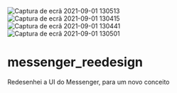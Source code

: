 ![Captura de ecrã 2021-09-01 130513](https://user-images.githubusercontent.com/50122963/131669004-5db5a656-1d49-4a0c-a983-3b9d69bc1e46.png)
![Captura de ecrã 2021-09-01 130415](https://user-images.githubusercontent.com/50122963/131669010-12a15b16-1abd-4a6c-ae4b-c2d00b44e7bc.png)
![Captura de ecrã 2021-09-01 130441](https://user-images.githubusercontent.com/50122963/131669015-44ca2290-e48d-4c98-befe-50823d92162e.png)
![Captura de ecrã 2021-09-01 130501](https://user-images.githubusercontent.com/50122963/131669019-aa8c0d9a-3ae6-4bfe-96bc-c209a941002d.png)
# messenger_reedesign
Redesenhei a UI do Messenger, para um novo conceito

